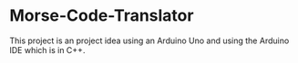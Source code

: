 # Morse-Code-Translator
This project is an project idea using an Arduino Uno and using the Arduino IDE which is in C++. 
